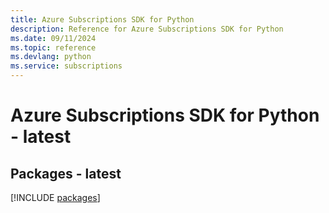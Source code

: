 ```yaml
---
title: Azure Subscriptions SDK for Python
description: Reference for Azure Subscriptions SDK for Python
ms.date: 09/11/2024
ms.topic: reference
ms.devlang: python
ms.service: subscriptions
---
```

# Azure Subscriptions SDK for Python - latest
## Packages - latest
[!INCLUDE [packages](subscriptions-index.md)]